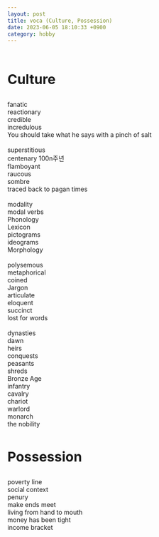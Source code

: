 ```yaml
---
layout: post
title: voca (Culture, Possession)
date: 2023-06-05 18:10:33 +0900
category: hobby
---
```

<br/>
<p style="font-size:30px;"><b> Culture </b></p>
fanatic
<br/>
reactionary
<br/>
credible
<br/>
incredulous
<br/>
You should take what he says with a pinch of salt 
<br/>
<br/>
superstitious
<br/>
centenary 100n주년
<br/>
flamboyant
<br/>
raucous
<br/>
sombre
<br/>
traced back to pagan times
<br/>
<br/>
modality
<br/>
modal verbs
<br/>
Phonology
<br/>
Lexicon
<br/>
pictograms
<br/>
ideograms
<br/>
Morphology

<br/>
<br/>
polysemous
<br/>
metaphorical
<br/>
coined
<br/>
Jargon
<br/>
articulate
<br/>
eloquent
<br/>
succinct
<br/>
lost for words

<br/>
<br/>
dynasties
<br/>
dawn
<br/>
heirs
<br/>
conquests
<br/>
peasants
<br/>
shreds
<br/>
Bronze Age
<br/>
infantry
<br/>
cavalry
<br/>
chariot
<br/>
warlord
<br/>
monarch
<br/>
the nobility
<br/>
<br/>
<p style="font-size:30px;"><b> Possession </b></p>
poverty line
<br/>
social context
<br/>
penury
<br/>
make ends meet
<br/>
living from hand to mouth
<br/>
money has been tight
<br/>
income bracket
<br/>